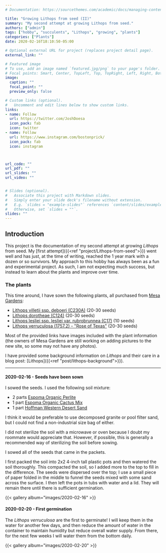 ```yaml
---
# Documentation: https://sourcethemes.com/academic/docs/managing-content/

title: "Growing Lithops from seed (II)"
summary: "My second attempt at growing Lithops from seed."
authors: ["admin"]
tags: ["hobby", "succulents", "Lithops", "growing", "plants"]
categories: ["Plants"]
date: 2020-02-16T18:10:50-05:00

# Optional external URL for project (replaces project detail page).
external_link: ""

# Featured image
# To use, add an image named `featured.jpg/png` to your page's folder.
# Focal points: Smart, Center, TopLeft, Top, TopRight, Left, Right, BottomLeft, Bottom, BottomRight.
image:
  caption: ""
  focal_point: ""
  preview_only: false

# Custom links (optional).
#   Uncomment and edit lines below to show custom links.
links:
- name: Follow
  url: https://twitter.com/JoshDoesa
  icon_pack: fab
  icon: twitter
- name: Follow
  url: https://www.instagram.com/bostonprick/
  icon_pack: fab
  icon: instagram



url_code: ""
url_pdf: ""
url_slides: ""
url_video: ""


# Slides (optional).
#   Associate this project with Markdown slides.
#   Simply enter your slide deck's filename without extension.
#   E.g. `slides = "example-slides"` references `content/slides/example-slides.md`.
#   Otherwise, set `slides = ""`.
slides: ""
---
```


## Introduction

This project is the documentation of my second attempt at growing *Lithops* from seed.
My [first attempt]({{<ref "project/Lithops-from-seed">}}) went well and has just, at the time of writing, reached the 1 year mark with a dozen or so survivors.
My approach to this hobby has always been as a fun and experimental project.
As such, I am not expecting much success, but instead to learn about the plants and improve over time.

### The plants

This time around, I have sown the following plants, all purchased from [Mesa Gardens](https://mesagarden.com):

- [Lithops villetii ssp. deboeri (C230A)](https://mesagarden.com/product/lithops-villetii-1767) (20-30 seeds)
- [Lithops dorotheae (C124)](https://mesagarden.com/product/lithops-dorotheae-1571) (20-30 seeds)
- [Lithops lesliei ssp. lesliei var. rubrobrunnea (C17)](https://mesagarden.com/product/lithops-lesliei-1651-5) (10 seeds)
- [Lithops verruculosa (1757.2) - "Rose of Texas"](https://mesagarden.com/product/lithops-verruculosa-1757-2) (20-30 seeds)

Most of the provided links have images included with the plant information (the owners of Mesa Gardens are still working on adding pictures to the new site, so some may not have any photos).

I have provided some background information on *Lithops* and their care in a blog post: [Lithops]({{<ref "post/lithops-background">}}).

---

#### 2020-02-16 - Seeds have been sown

I sowed the seeds.
I used the following soil mixture:

- 2 parts [Espoma Organic Perlite](https://www.amazon.com/Espoma-PR8-8-Quart-Organic-Perlite/dp/B002Y0AK6S/ref=sr_1_1?keywords=espoma+perlite&qid=1581897997&s=lawn-garden&sr=1-1)
- 1 part [Espoma Organic Cactus Mix](https://www.amazon.com/Espoma-CA8-4-8QT-Cactus-Pot/dp/B07JYRV59V/ref=sr_1_3?keywords=espoma+cactus&qid=1581897976&s=lawn-garden&sr=1-3)
- 1 part [Hoffman Western Desert Sand](https://www.amazon.com/Hoffman-14302-Western-Desert-Quarts/dp/B000RNH2U6)

I think it would be preferable to use decomposed granite or pool filter sand, but I could not find a non-industrial size bag of either.

I did not sterilize the soil with a microwave or oven because I doubt my roommate would appreciate that.
However, if possible, this is generally a recommended way of sterilizing the soil before sowing.

I sowed all of the seeds that came in the packets.

I first packed the soil into 2x2 4-inch tall plastic pots and then watered the soil thoroughly.
This compacted the soil, so I added more to the top to fill in the difference.
The seeds were dispersed over the top; I use a small piece of paper folded in the middle to funnel the seeds mixed with some sand across the surface.
I then left the pots in tubs with water and a lid.
They will remain there until there is sufficient germination.

{{< gallery album="images/2020-02-16" >}}

#### 2020-02-20 - First germination

The *Lithops verruculosa* are the first to germinate!
I will keep them in the water for another few days, and then reduce the amount of water in the container to maintain humidity but reduce overall water supply.
From there, for the next few weeks I will water them from the bottom daily.

{{< gallery album="images/2020-02-20" >}}
